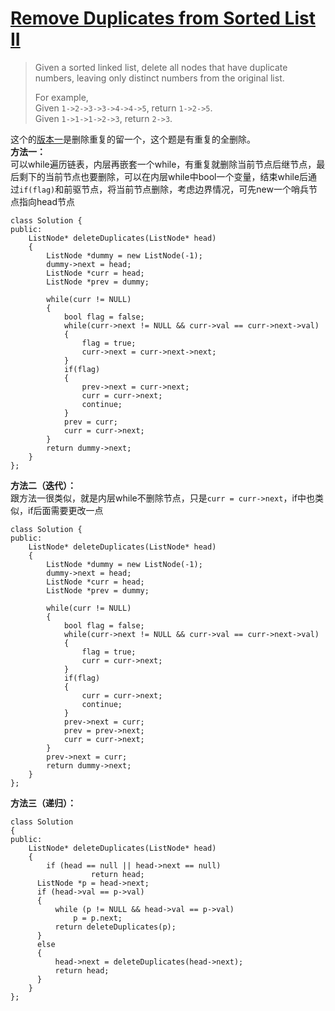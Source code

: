 # [Remove Duplicates from Sorted List II][1]
> Given a sorted linked list, delete all nodes that have duplicate numbers, leaving only distinct numbers from the original list.
> 
> For example,  
> Given `1->2->3->3->4->4->5`, return `1->2->5`.   
> Given `1->1->1->2->3`, return `2->3`.

这个的[版本一][2]是删除重复的留一个，这个题是有重复的全删除。  
**方法一：**  
可以while遍历链表，内层再嵌套一个while，有重复就删除当前节点后继节点，最后剩下的当前节点也要删除，可以在内层while中bool一个变量，结束while后通过`if(flag)`和前驱节点，将当前节点删除，考虑边界情况，可先new一个哨兵节点指向head节点

    class Solution {
    public:
        ListNode* deleteDuplicates(ListNode* head) 
        {
            ListNode *dummy = new ListNode(-1);
            dummy->next = head;
            ListNode *curr = head;
            ListNode *prev = dummy;

            while(curr != NULL)
            {
                bool flag = false;
                while(curr->next != NULL && curr->val == curr->next->val)
                {
                    flag = true;
                    curr->next = curr->next->next;
                }
                if(flag)
                {
                    prev->next = curr->next;
                    curr = curr->next;
                    continue;
                }
                prev = curr;
                curr = curr->next;       
            }
            return dummy->next;
        }
    };

**方法二（迭代）：**  
跟方法一很类似，就是内层while不删除节点，只是`curr = curr->next`，if中也类似，if后面需要更改一点  

    class Solution {
    public:
        ListNode* deleteDuplicates(ListNode* head) 
        {
            ListNode *dummy = new ListNode(-1);
            dummy->next = head;
            ListNode *curr = head;
            ListNode *prev = dummy;

            while(curr != NULL)
            {
                bool flag = false;
                while(curr->next != NULL && curr->val == curr->next->val)
                {
                    flag = true;
                    curr = curr->next;
                }
                if(flag)
                {	          
                    curr = curr->next;
                    continue;
                }
                prev->next = curr;
                prev = prev->next;
                curr = curr->next;       
            }
            prev->next = curr;
            return dummy->next;
        }
    };

**方法三（递归）：**  

	class Solution 
	{
	public:
	    ListNode* deleteDuplicates(ListNode* head) 
	    {
	        if (head == null || head->next == null) 
			    	  return head;
          ListNode *p = head->next;
          if (head->val == p->val) 
          {
              while (p != NULL && head->val == p->val) 
                  p = p.next;	
              return deleteDuplicates(p);
          }
          else 
          {
              head->next = deleteDuplicates(head->next);
              return head;
          }
	    }
	};
  
  [1]:https://leetcode.com/problems/remove-duplicates-from-sorted-list-ii/description/
  [2]:github.com/mytlx/LeetCode/tree/master/002.Remove%20Duplicates%20from%20Sorted%20List
